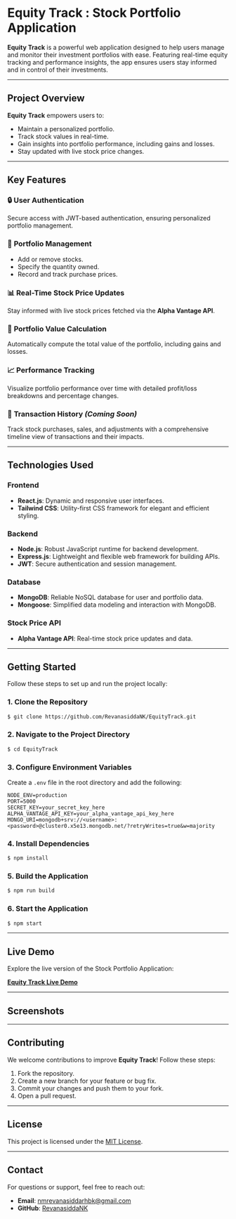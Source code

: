 # Equity Track : Stock Portfolio Application

**Equity Track** is a powerful web application designed to help users manage and monitor their investment portfolios with ease. Featuring real-time equity tracking and performance insights, the app ensures users stay informed and in control of their investments.

---

## Project Overview

**Equity Track** empowers users to:
- Maintain a personalized portfolio.
- Track stock values in real-time.
- Gain insights into portfolio performance, including gains and losses.
- Stay updated with live stock price changes.

---

## Key Features

### 🔒 **User Authentication**
Secure access with JWT-based authentication, ensuring personalized portfolio management.

### 💼 **Portfolio Management**
- Add or remove stocks.
- Specify the quantity owned.
- Record and track purchase prices.

### 📊 **Real-Time Stock Price Updates**
Stay informed with live stock prices fetched via the **Alpha Vantage API**.

### 🧮 **Portfolio Value Calculation**
Automatically compute the total value of the portfolio, including gains and losses.

### 📈 **Performance Tracking**
Visualize portfolio performance over time with detailed profit/loss breakdowns and percentage changes.

### 📅 **Transaction History** *(Coming Soon)*
Track stock purchases, sales, and adjustments with a comprehensive timeline view of transactions and their impacts.

---

## Technologies Used

### **Frontend**
- **React.js**: Dynamic and responsive user interfaces.
- **Tailwind CSS**: Utility-first CSS framework for elegant and efficient styling.

### **Backend**
- **Node.js**: Robust JavaScript runtime for backend development.
- **Express.js**: Lightweight and flexible web framework for building APIs.
- **JWT**: Secure authentication and session management.

### **Database**
- **MongoDB**: Reliable NoSQL database for user and portfolio data.
- **Mongoose**: Simplified data modeling and interaction with MongoDB.

### **Stock Price API**
- **Alpha Vantage API**: Real-time stock price updates and data.

---

## Getting Started

Follow these steps to set up and run the project locally:

### 1. Clone the Repository
```bash
$ git clone https://github.com/RevanasiddaNK/EquityTrack.git
```

### 2. Navigate to the Project Directory
```bash
$ cd EquityTrack
```

### 3. Configure Environment Variables
Create a `.env` file in the root directory and add the following:
```plaintext
NODE_ENV=production
PORT=5000
SECRET_KEY=your_secret_key_here
ALPHA_VANTAGE_API_KEY=your_alpha_vantage_api_key_here
MONGO_URI=mongodb+srv://<username>:<password>@cluster0.x5e13.mongodb.net/?retryWrites=true&w=majority
```

### 4. Install Dependencies
```bash
$ npm install
```

### 5. Build the Application
```bash
$ npm run build
```

### 6. Start the Application
```bash
$ npm start
```

---

## Live Demo

Explore the live version of the Stock Portfolio Application:

[**Equity Track Live Demo**](https://equitytrack.onrender.com)

---

## Screenshots 
---

## Contributing

We welcome contributions to improve **Equity Track**! Follow these steps:

1. Fork the repository.
2. Create a new branch for your feature or bug fix.
3. Commit your changes and push them to your fork.
4. Open a pull request.

---

## License

This project is licensed under the [MIT License](LICENSE).

---

## Contact

For questions or support, feel free to reach out:
- **Email**: nmrevanasiddarhbk@gmail.com
- **GitHub**: [RevanasiddaNK](https://github.com/RevanasiddaNK)


